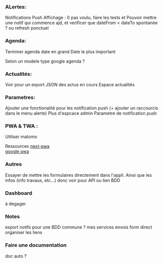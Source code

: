 ### ALertes:

Notifications Push
Affichage : 0 pas voulu, faire les tests et
Pouvoir mettre une notif qui commence ajd, et verificer que dateFrom < dateTo
spontanée ? ou refresh ponctuel

### Agenda:

Terminer agenda
date en grand
Date le plus important

Selon un modele type google agenda ?

### Actualités:

Voir pour un export JSON des actus en cours
Espace actualités

### Parametres:

Ajouter une fonctionalité pour les notification push (+ ajouter un raccourcis dans le menu alerte)
Plus d'espcace admin
Parametre de notification push

### PWA & TWA :

Utiliser matomo

Ressources
[next-pwa](https://www.npmjs.com/package/next-pwa)  
[google pwa](https://developers.google.com/codelabs/pwa-in-play?hl=fr#3)

### Autres

Essayer de mettre les formulaires directement dans l'appli.
Ainsi que les infos (info travaux, etc...) donc voir pour API ou lien BDD

### Dashboard

à degager

### Notes

export notifs pour une BDD commune ?
mes services envois form direct
organiser les liens

### Faire une documentation

doc auto ?
